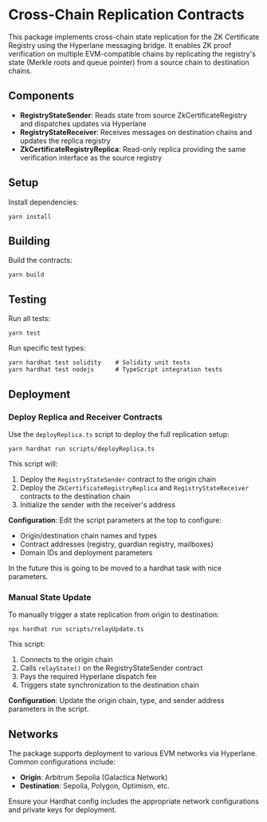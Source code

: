# Cross-Chain Replication Contracts

This package implements cross-chain state replication for the ZK Certificate Registry using the Hyperlane messaging bridge. It enables ZK proof verification on multiple EVM-compatible chains by replicating the registry's state (Merkle roots and queue pointer) from a source chain to destination chains.

## Components

- **RegistryStateSender**: Reads state from source ZkCertificateRegistry and dispatches updates via Hyperlane
- **RegistryStateReceiver**: Receives messages on destination chains and updates the replica registry
- **ZkCertificateRegistryReplica**: Read-only replica providing the same verification interface as the source registry

## Setup

Install dependencies:
```shell
yarn install
```

## Building

Build the contracts:
```shell
yarn build
```

## Testing

Run all tests:
```shell
yarn test
```

Run specific test types:
```shell
yarn hardhat test solidity    # Solidity unit tests
yarn hardhat test nodejs      # TypeScript integration tests
```

## Deployment

### Deploy Replica and Receiver Contracts

Use the `deployReplica.ts` script to deploy the full replication setup:

```shell
yarn hardhat run scripts/deployReplica.ts
```

This script will:
1. Deploy the `RegistryStateSender` contract to the origin chain
2. Deploy the `ZkCertificateRegistryReplica` and `RegistryStateReceiver` contracts to the destination chain
3. Initialize the sender with the receiver's address

**Configuration**: Edit the script parameters at the top to configure:
- Origin/destination chain names and types
- Contract addresses (registry, guardian registry, mailboxes)
- Domain IDs and deployment parameters

In the future this is going to be moved to a hardhat task with nice parameters.

### Manual State Update

To manually trigger a state replication from origin to destination:

```shell
npx hardhat run scripts/relayUpdate.ts
```

This script:
1. Connects to the origin chain
2. Calls `relayState()` on the RegistryStateSender contract
3. Pays the required Hyperlane dispatch fee
4. Triggers state synchronization to the destination chain

**Configuration**: Update the origin chain, type, and sender address parameters in the script.

## Networks

The package supports deployment to various EVM networks via Hyperlane. Common configurations include:
- **Origin**: Arbitrum Sepolia (Galactica Network)
- **Destination**: Sepolia, Polygon, Optimism, etc.

Ensure your Hardhat config includes the appropriate network configurations and private keys for deployment.
